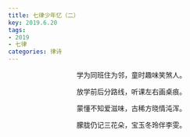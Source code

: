 ```yaml
---
title: 七律少年忆（二）
key: 2019.6.20
tags: 
- 2019
- 七律
categories: 律诗
---
```


<p align="center">学为同班住为邻，童时趣味笑煞人。
</p>
<p align="center">放学前后分路线，听课左右画桌痕。
</p>
<p align="center">蒙懂不知爱滋味，古稀方晓情沌浑。
</p>
<p align="center">朦胧仍记三花朵，宝玉冬玲伴李雯。
</p>
